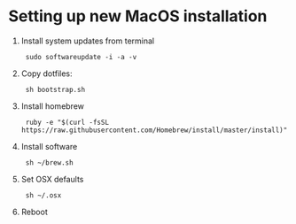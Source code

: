 # Setting up new MacOS installation

1. Install system updates from terminal

		sudo softwareupdate -i -a -v

2. Copy dotfiles: 

		sh bootstrap.sh

3. Install homebrew
	
		ruby -e "$(curl -fsSL https://raw.githubusercontent.com/Homebrew/install/master/install)"

4. Install software

		sh ~/brew.sh

5. Set OSX defaults

		sh ~/.osx

6. Reboot
